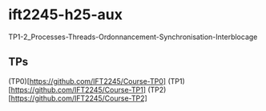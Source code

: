 # ift2245-h25-aux
TP1-2_Processes-Threads-Ordonnancement-Synchronisation-Interblocage

## TPs
(TP0)[https://github.com/IFT2245/Course-TP0]
(TP1)[https://github.com/IFT2245/Course-TP1]
(TP2)[https://github.com/IFT2245/Course-TP2]
